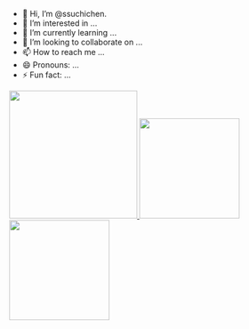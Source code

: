 - 👋 Hi, I’m @ssuchichen.
- 👀 I’m interested in ...
- 🌱 I’m currently learning ...
- 💞️ I’m looking to collaborate on ...
- 📫 How to reach me ...
- 😄 Pronouns: ...
- ⚡ Fun fact: ...

<a href="/">
  <img height="230em" src="https://github-profile-summary-cards.vercel.app/api/cards/profile-details?username=ssuchichen&theme=github">
  <img height="180em" src="https://github-readme-stats.vercel.app/api?username=ssuchichen&show_icons=true&include_all_commits=true&count_private=true" />
  <img height="180em" src="https://github-readme-stats.vercel.app/api/top-langs?username=ssuchichen&layout=compact&exclude_repo=Android_Homework,rinchannowww.github.io&langs_count=8" />
</a>

